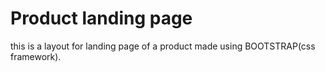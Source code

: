 # Product landing page 
this is a layout for landing page of a product made using BOOTSTRAP(css framework).
